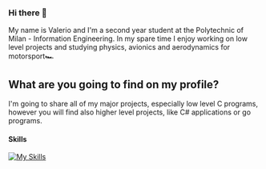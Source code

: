 ### Hi there 👋

My name is Valerio and I'm a second year student at the Polytechnic of Milan - Information Engineering. 
In my spare time I enjoy working on low level projects and studying physics, avionics and aerodynamics for motorsport🏎️

## What are you going to find on my profile?

I'm going to share all of my major projects, especially low level C programs, however you will find also higher level projects, like C# applications or go programs.

#### Skills

[![My Skills](https://skillicons.dev/icons?i=c,go,cs,rust,dotnet,cmake,docker,opencv,raspberrypi,arduino,git,github,windows,linux,apple,vscode,clion,rider,visualstudio,azure)](https://skillicons.dev)





































































<!--
**valerioedu/valerioedu** is a ✨ _special_ ✨ repository because its `README.md` (this file) appears on your GitHub profile.

Here are some ideas to get you started:

- 🔭 I’m currently working on ...
- 🌱 I’m currently learning ...
- 👯 I’m looking to collaborate on ...
- 🤔 I’m looking for help with ...
- 💬 Ask me about ...
- 📫 How to reach me: ...
- 😄 Pronouns: ...
- ⚡ Fun fact: ...
-->
